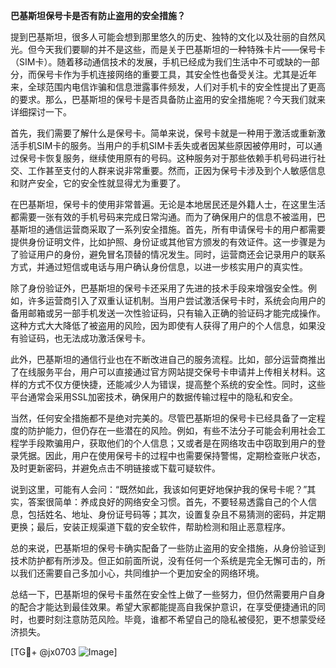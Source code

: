 **巴基斯坦保号卡是否有防止盗用的安全措施？**

提到巴基斯坦，很多人可能会想到那里悠久的历史、独特的文化以及壮丽的自然风光。但今天我们要聊的并不是这些，而是关于巴基斯坦的一种特殊卡片——保号卡（SIM卡）。随着移动通信技术的发展，手机已经成为我们生活中不可或缺的一部分，而保号卡作为手机连接网络的重要工具，其安全性也备受关注。尤其是近年来，全球范围内电信诈骗和信息泄露事件频发，人们对手机卡的安全性提出了更高的要求。那么，巴基斯坦的保号卡是否具备防止盗用的安全措施呢？今天我们就来详细探讨一下。

首先，我们需要了解什么是保号卡。简单来说，保号卡就是一种用于激活或重新激活手机SIM卡的服务。当用户的手机SIM卡丢失或者因某些原因被停用时，可以通过保号卡恢复服务，继续使用原有的号码。这种服务对于那些依赖手机号码进行社交、工作甚至支付的人群来说非常重要。然而，正因为保号卡涉及到个人敏感信息和财产安全，它的安全性就显得尤为重要了。

在巴基斯坦，保号卡的使用非常普遍。无论是本地居民还是外籍人士，在这里生活都需要一张有效的手机号码来完成日常沟通。而为了确保用户的信息不被滥用，巴基斯坦的通信运营商采取了一系列安全措施。首先，所有申请保号卡的用户都需要提供身份证明文件，比如护照、身份证或其他官方颁发的有效证件。这一步骤是为了验证用户的身份，避免冒名顶替的情况发生。同时，运营商还会记录用户的联系方式，并通过短信或电话与用户确认身份信息，以进一步核实用户的真实性。

除了身份验证外，巴基斯坦的保号卡还采用了先进的技术手段来增强安全性。例如，许多运营商引入了双重认证机制。当用户尝试激活保号卡时，系统会向用户的备用邮箱或另一部手机发送一次性验证码，只有输入正确的验证码才能完成操作。这种方式大大降低了被盗用的风险，因为即使有人获得了用户的个人信息，如果没有验证码，也无法成功激活保号卡。

此外，巴基斯坦的通信行业也在不断改进自己的服务流程。比如，部分运营商推出了在线服务平台，用户可以直接通过官方网站提交保号卡申请并上传相关材料。这样的方式不仅方便快捷，还能减少人为错误，提高整个系统的安全性。同时，这些平台通常会采用SSL加密技术，确保用户的数据传输过程中的隐私和安全。

当然，任何安全措施都不是绝对完美的。尽管巴基斯坦的保号卡已经具备了一定程度的防护能力，但仍存在一些潜在的风险。例如，有些不法分子可能会利用社会工程学手段欺骗用户，获取他们的个人信息；又或者是在网络攻击中窃取到用户的登录凭据。因此，用户在使用保号卡的过程中也需要保持警惕，定期检查账户状态，及时更新密码，并避免点击不明链接或下载可疑软件。

说到这里，可能有人会问：“既然如此，我该如何更好地保护我的保号卡呢？”其实，答案很简单：养成良好的网络安全习惯。首先，不要轻易透露自己的个人信息，包括姓名、地址、身份证号码等；其次，设置复杂且不易猜测的密码，并定期更换；最后，安装正规渠道下载的安全软件，帮助检测和阻止恶意程序。

总的来说，巴基斯坦的保号卡确实配备了一些防止盗用的安全措施，从身份验证到技术防护都有所涉及。但正如前面所说，没有任何一个系统是完全无懈可击的，所以我们还需要自己多加小心，共同维护一个更加安全的网络环境。

总结一下，巴基斯坦的保号卡虽然在安全性上做了一些努力，但仍然需要用户自身的配合才能达到最佳效果。希望大家都能提高自我保护意识，在享受便捷通讯的同时，也要时刻注意防范风险。毕竟，谁都不希望自己的隐私被侵犯，更不想蒙受经济损失。

[TG💪+ @jx0703 ![Image](https://github.com/user-attachments/assets/dbca1d08-cadb-493c-b0ec-ad6f7a83f270)]
